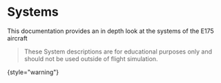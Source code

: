 # Systems

This documentation provides an in depth look at the systems of the E175 aircraft

> These System descriptions are for educational purposes only and should not be used outside of flight simulation.
> 
{style="warning"}

<!-- Use the <api-doc> element to generate the documentation for a few specific endpoints and methods with the same tag 
or <api-endpoint> element to generate the documentation for a specific endpoint and method.
See the subsections here for specific examples. -->